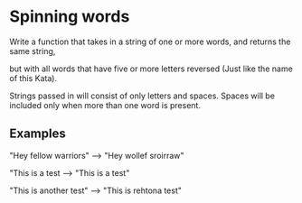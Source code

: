 # Spinning words

Write a function that takes in a string of one or more words, and returns the same string,

but with all words that have five or more letters reversed (Just like the name of this Kata).

Strings passed in will consist of only letters and spaces. Spaces will be included only when more than one word is present.

## Examples

"Hey fellow warriors"  --> "Hey wollef sroirraw"

"This is a test        --> "This is a test"

"This is another test" --> "This is rehtona test"
